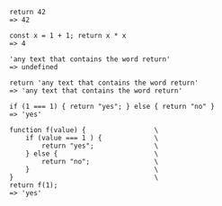<!-- placeholder to force blank line before included text -->

~~~text
return 42
=> 42

const x = 1 + 1; return x * x
=> 4

'any text that contains the word return'
=> undefined

return 'any text that contains the word return'
=> 'any text that contains the word return'

if (1 === 1) { return "yes"; } else { return "no" }
=> 'yes'

function f(value) {                 \
    if (value === 1 ) {             \
        return "yes";               \
    } else {                        \
        return "no";                \
    }                               \
}                                   \
return f(1);
=> 'yes'
~~~


<!-- placeholder to force blank line after included text -->
